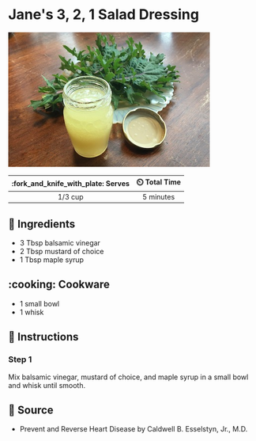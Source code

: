 # Jane's 3, 2, 1 Salad Dressing

![Jane's 3, 2, 1 Salad Dressing](../assets/images/jane's-3,-2,-1-salad-dressing.jpg)

| :fork_and_knife_with_plate: Serves | :timer_clock: Total Time |
|:----------------------------------:|:-----------------------: |
| 1/3 cup | 5 minutes |

## :salt: Ingredients

- 3 Tbsp balsamic vinegar
- 2 Tbsp mustard of choice
- 1 Tbsp maple syrup

## :cooking: Cookware

- 1 small bowl
- 1 whisk

## :pencil: Instructions

### Step 1

Mix balsamic vinegar, mustard of choice, and maple syrup in a small bowl and whisk until smooth.

## :link: Source

- Prevent and Reverse Heart Disease by Caldwell B. Esselstyn, Jr., M.D.

